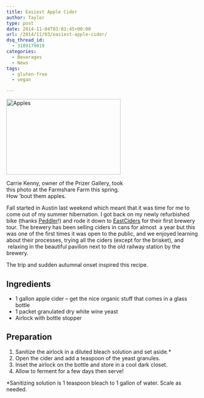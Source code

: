 ```yaml
---
title: Easiest Apple Cider
author: Taylor
type: post
date: 2014-11-04T03:03:45+00:00
url: /2014/11/03/easiest-apple-cider/
dsq_thread_id:
  - 3189179019
categories:
  - Beverages
  - News
tags:
  - gluten-free
  - vegan

---
```

<div id="attachment_3800" style="width: 310px" class="wp-caption alignright">
  <a href="{{% mediaroot %}}uploads/2014/11/Apples_s.jpg" rel="lightbox[3796]"><img class="wp-image-3800 size-medium" src="{{% mediaroot %}}uploads/2014/11/Apples_s-300x199.jpg" alt="Apples" width="300" height="199" /></a>
  
  <p class="wp-caption-text">
    Carrie Kenny, owner of the Prizer Gallery, took this photo at the Farmshare Farm this spring. How &#8217;bout them apples.
  </p>
</div>

Fall started in Austin last weekend which meant that it was time for me to come out of my summer hibernation. I got back on my newly refurbished bike (thanks <a href="http://peddlerbike.com/" target="_blank">Peddler</a>!) and rode it down to <a href="http://www.austineastciders.com/" target="_blank">EastCiders</a> for their first brewery tour. The brewery has been selling ciders in cans for almost  a year but this was one of the first times it was open to the public, and we enjoyed learning about their processes, trying all the ciders (except for the brisket), and  relaxing in the beautiful pavilion next to the old railway station by the brewery.

The trip and sudden autumnal onset inspired this recipe.

## Ingredients

  * 1 gallon apple cider &#8211; get the nice organic stuff that comes in a glass bottle
  * 1 packet granulated dry white wine yeast
  * Airlock with bottle stopper

## Preparation

  1. Sanitize the airlock in a diluted bleach solution and set aside.*
  2. Open the cider and add a teaspoon of the yeast granules.
  3. Inset the airlock on the bottle and store in a cool dark closet.
  4. Allow to ferment for a few days then serve!

*Sanitizing solution is 1 teaspoon bleach to 1 gallon of water. Scale as needed.